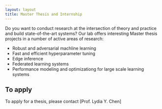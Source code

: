 ```yaml
---
layout: layout
title: Master Thesis and Internship
---
```


Do you want to conduct research at the intersection of theory and practice and build state-of-the-art systems? Our lab offers interesting Master thesis projects in a number of active areas of research:
- Robust and adversarial machline learning
- Fast and efficient hyperparameter tuning 
- Edge inference
- Federated learning systems
- Performance modeling and optimizationg for large scale learning systems


## To apply

To apply for a thesis, please contact [Prof. Lydia Y. Chen]
